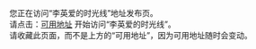 您正在访问“李英爱的时光线”地址发布页。           
请点击：[可用地址](http://op.sbb.zone:8890/) 开始访问“李英爱的时光线”。               
请收藏此页面，而不是上方的“可用地址”，因为可用地址随时会变动。                 
